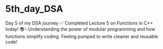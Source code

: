 # 5th_day_DSA
Day 5 of my DSA journey ✅  Completed Lecture 5 on Functions in C++ today! 📚✨Understanding the power of modular programming and how functions simplify coding. Feeling pumped to write cleaner and reusable code! 
